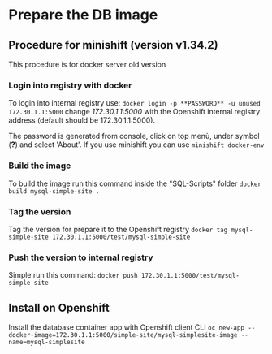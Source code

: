 # Prepare the DB image


## Procedure for minishift (version v1.34.2)
This procedure is for docker server old version
### Login into registry with docker
To login into internal registry use:
`docker login -p **PASSWORD** -u unused 172.30.1.1:5000`
change _172.30.1.1:5000_ with the Openshift internal registry address (default should be 172.30.1.1:5000).

The password is generated from console, click on top menù, under symbol (**?**) and select 'About'.
If you use minishift you can use `minishift docker-env`

### Build the image

To build the image run this command inside the "SQL-Scripts" folder
`docker build mysql-simple-site .`

### Tag the version

Tag the version for prepare it to the Openshift registry
`docker tag mysql-simple-site 172.30.1.1:5000/test/mysql-simple-site`

### Push the version to internal registry

Simple run this command:
`docker push 172.30.1.1:5000/test/mysql-simple-site`



## Install on Openshift

Install the database container app with Openshift client CLI
`oc new-app --docker-image=172.30.1.1:5000/simple-site/mysql-simplesite-image --name=mysql-simplesite`